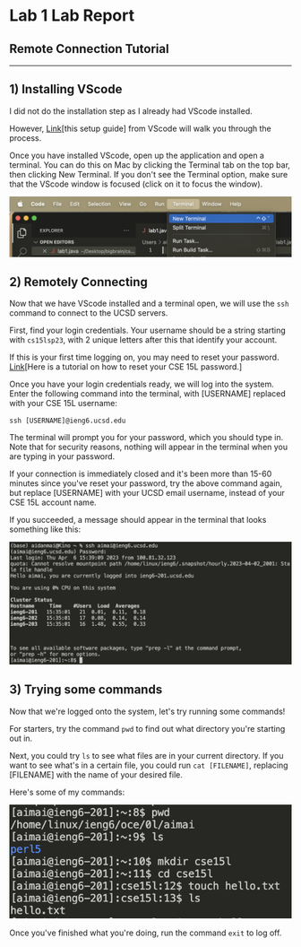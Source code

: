 # Lab 1 Lab Report

## Remote Connection Tutorial

---

## 1) Installing VScode

I did not do the installation step as I already had VScode installed.

However, [Link](https://code.visualstudio.com/docs/setup/setup-overview)[this setup guide] from VScode will walk you through the process.

Once you have installed VScode, open up the application and open a terminal. You can do this on Mac by clicking the Terminal tab on the top bar, then clicking New Terminal. If you don't see the Terminal option, make sure that the VScode window is focused (click on it to focus the window).

![Image](terminal.png)

## 2) Remotely Connecting

Now that we have VScode installed and a terminal open, we will use the `ssh` command to connect to the UCSD servers.

First, find your login credentials. Your username should be a string starting with `cs15lsp23`, with 2 unique letters after this that identify your account.

If this is your first time logging on, you may need to reset your password. [Link](https://drive.google.com/file/d/17IDZn8Qq7Q0RkYMxdiIR0o6HJ3B5YqSW/view?usp=share_link)[Here is a tutorial on how to reset your CSE 15L password.]

Once you have your login credentials ready, we will log into the system. Enter the following command into the terminal, with [USERNAME] replaced with your CSE 15L username:

```
ssh [USERNAME]@ieng6.ucsd.edu
```

The terminal will prompt you for your password, which you should type in. Note that for security reasons, nothing will appear in the terminal when you are typing in your password.

If your connection is immediately closed and it's been more than 15-60 minutes since you've reset your password, try the above command again, but replace [USERNAME] with your UCSD email username, instead of your CSE 15L account name.

If you succeeded, a message should appear in the terminal that looks something like this:

![Image](logged_on.png)

## 3) Trying some commands

Now that we're logged onto the system, let's try running some commands!

For starters, try the command `pwd` to find out what directory you're starting out in.

Next, you could try `ls` to see what files are in your current directory. If you want to see what's in a certain file, you could run `cat [FILENAME]`, replacing [FILENAME] with the name of your desired file.

Here's some of my commands:

![Image](commands.png)

Once you've finished what you're doing, run the command `exit` to log off.

